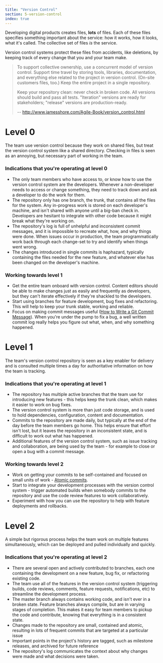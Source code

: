 ```yaml
---
title: "Version Control"
section: 5-version-control
index: true
---
```


Developing digital products creates files, **lots** of files.
Each of these files specifies something important about the service: how it works, how it looks, what it's called.
The collective set of files *is* the service.

Version control systems protect these files from accidents, like deletions, by keeping track of every change that you and your team make.


>To support collective ownership, use a concurrent model of version control.
>Support time travel by storing tools, libraries, documentation, and
>everything else related to the project in version control. (On-site customers
>files, too.) Keep the entire project in a single repository.
>
>Keep your repository clean: never check in broken code. All versions should
>build and pass all tests. "Iteration" versions are ready for stakeholders;
>"release" versions are production-ready.
>
>  -- http://www.jamesshore.com/Agile-Book/version_control.html


# Level 0

The team use version control because they work on shared files, but treat the version control system like a shared directory. Checking in files is seen as an annoying, but necessary part of working in the team.

### Indications that you're operating at level 0

 - The only team members who have access to, or know how to use the version control system are the developers. Whenever a non-developer needs to access or change something, they need to track down and ask a developer to do the work for them.
 - The repository only has one branch, the trunk, that contains all the files for the system. Any in-progress work is stored on each developer's machine, and isn't shared with anyone until a big-ban check in. Developers are hesitant to integrate with other code because it might break what they're working on.
 - The repository's log is full of unhelpful and inconsistent commit messages, and it is impossible to recreate what, how, and why things were done. When issues occur in production, the team programmatically work back through each change-set to try and identify when things went wrong.
 - The changes introduced in single commits is haphazard, typically containing the files needed for the new feature, and whatever else has been changed on the developer's machine.


### Working towards level 1

 - Get the entire team onboard with version control. Content editors should be able to make changes just as easily and frequently as developers, but they can't iterate effectively if they're shackled to the developers.
 - Start using branches for feature development, bug fixes and refactoring. This will help to keep your trunk stable, working and reliable.
 - Focus on making commit messages useful ([How to Write a Git Commit Message](http://chris.beams.io/posts/git-commit/)). When you're under the pump to fix a bug, a well written commit log really helps you figure out what, when, and why something happened.

# Level 1

The team's version control repository is seen as a key enabler for delivery and is consulted multiple times a day for authoritative information on how the team is tracking.

### Indications that you're operating at level 1

- The repository has multiple active branches that the team use for introducing new features - this helps keep the trunk clean, which makes it easier to work on bug fixes.
- The version control system is more than just code storage, and is used to hold dependencies, configuration, content and documentation.
- Commits to the repository are made daily, but typically at the end of the day before the team members go home. This helps ensure that effort isn't lost, but it leaves the repository in an inconsistent state, and is difficult to work out what has happened.
- Additional features of the version control system, such as issue tracking and collaboration, are being used by the team - for example to close or open a bug with a commit message.


### Working towards level 2

 - Work on getting your commits to be self-contained and focused on small units of work - [Atomic commits](http://www.freshconsulting.com/atomic-commits/).
 - Start to integrate your development processes with the version control system - trigger automated builds when somebody commits to the repository and use the code review features to work collaboratively.
 - Experiment with how you can use the repository to help with feature deployments and rollbacks.


# Level 2

A simple but rigorous process helps the team work on multiple features simultaneously, which can be deployed and pulled individually and quickly.

### Indications that you're operating at level 2

- There are several open and actively contributed to branches, each one containing the development on a new feature, bug fix, or refactoring existing code.
- The team use all of the features in the version control system (triggering builds, code reviews, comments, feature requests, notifications, etc)  to streamline the development process.
- The master branch always contains working code, and isn't ever in a broken state. Feature branches always compile, but are in varying stages of completion. This makes it easy for team members to pickup the code and contribute, knowing that everything is in a consistent state.
- Changes made to the repository are small, contained and atomic, resulting in lots of frequent commits that are targeted at a particular issue
- Important points in the project's history are tagged, such as milestone releases, and archived for future reference
- The repository's log communicates the context about why changes were made and what decisions were taken.
